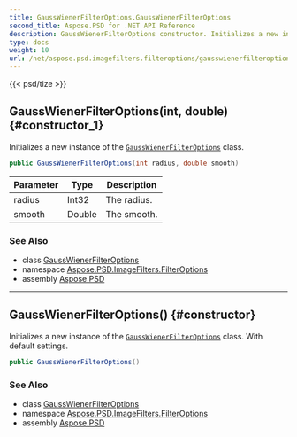 ```yaml
---
title: GaussWienerFilterOptions.GaussWienerFilterOptions
second_title: Aspose.PSD for .NET API Reference
description: GaussWienerFilterOptions constructor. Initializes a new instance of the GaussWienerFilterOptions class
type: docs
weight: 10
url: /net/aspose.psd.imagefilters.filteroptions/gausswienerfilteroptions/gausswienerfilteroptions/
---
```

{{< psd/tize >}}
## GaussWienerFilterOptions(int, double) {#constructor_1}

Initializes a new instance of the [`GaussWienerFilterOptions`](../) class.

```csharp
public GaussWienerFilterOptions(int radius, double smooth)
```

| Parameter | Type | Description |
| --- | --- | --- |
| radius | Int32 | The radius. |
| smooth | Double | The smooth. |

### See Also

* class [GaussWienerFilterOptions](../)
* namespace [Aspose.PSD.ImageFilters.FilterOptions](../../gausswienerfilteroptions/)
* assembly [Aspose.PSD](../../../)

---

## GaussWienerFilterOptions() {#constructor}

Initializes a new instance of the [`GaussWienerFilterOptions`](../) class. With default settings.

```csharp
public GaussWienerFilterOptions()
```

### See Also

* class [GaussWienerFilterOptions](../)
* namespace [Aspose.PSD.ImageFilters.FilterOptions](../../gausswienerfilteroptions/)
* assembly [Aspose.PSD](../../../)


